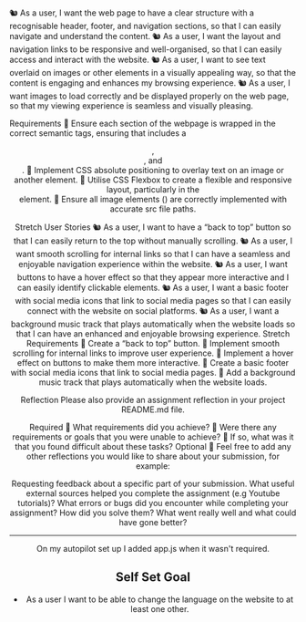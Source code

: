 
🐿️ As a user, I want the web page to have a clear structure with a recognisable header, footer, and navigation sections, so that I can easily navigate and understand the content.
🐿️ As a user, I want the layout and navigation links to be responsive and well-organised, so that I can easily access and interact with the website.
🐿️ As a user, I want to see text overlaid on images or other elements in a visually appealing way, so that the content is engaging and enhances my browsing experience.
🐿️ As a user, I want images to load correctly and be displayed properly on the web page, so that my viewing experience is seamless and visually pleasing.

Requirements
🎯 Ensure each section of the webpage is wrapped in the correct semantic tags, ensuring that includes a <header>, <nav>, and <footer>.
🎯 Implement CSS absolute positioning to overlay text on an image or another element.
🎯 Utilise CSS Flexbox to create a flexible and responsive layout, particularly in the <nav> element.
🎯 Ensure all image elements (<img>) are correctly implemented with accurate src file paths.

Stretch User Stories
🐿️ As a user, I want to have a “back to top” button so that I can easily return to the top without manually scrolling.
🐿️ As a user, I want smooth scrolling for internal links so that I can have a seamless and enjoyable navigation experience within the website.
🐿️ As a user, I want buttons to have a hover effect so that they appear more interactive and I can easily identify clickable elements.
🐿️ As a user, I want a basic footer with social media icons that link to social media pages so that I can easily connect with the website on social platforms.
🐿️ As a user, I want a background music track that plays automatically when the website loads so that I can have an enhanced and enjoyable browsing experience.
Stretch Requirements
🏹 Create a “back to top” button.
🏹 Implement smooth scrolling for internal links to improve user experience.
🏹 Implement a hover effect on buttons to make them more interactive.
🏹 Create a basic footer with social media icons that link to social media pages.
🏹 Add a background music track that plays automatically when the website loads.

Reflection
Please also provide an assignment reflection in your project README.md file.

Required
🎯 What requirements did you achieve?
🎯 Were there any requirements or goals that you were unable to achieve?
🎯 If so, what was it that you found difficult about these tasks?
Optional
🏹 Feel free to add any other reflections you would like to share about your submission, for example:

Requesting feedback about a specific part of your submission.
What useful external sources helped you complete the assignment (e.g Youtube tutorials)?
What errors or bugs did you encounter while completing your assignment? How did you solve them?
What went really well and what could have gone better?

---

On my autopilot set up I added app.js when it wasn't required.

## Self Set Goal

- As a user I want to be able to change the language on the website to at least one other. 
